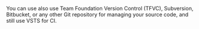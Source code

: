 You can use also use Team Foundation Version Control (TFVC), Subversion, Bitbucket, or any other Git repository for managing your source code, and still use VSTS for CI.
